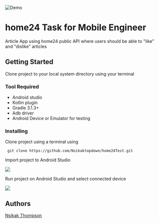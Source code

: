 



![Demo](https://res.cloudinary.com/hngfun/image/upload/v1538126485/demo_ly7u6u.gif)

# home24 Task for Mobile Engineer

Article App using home24 public API where users should be able to "like" and "dislike" articles

## Getting Started

Clone project to your local system directory using your terminal

### Tool Required

* Android studio
* Kotlin plugin
* Gradle 3.1.3+
* Adb driver
* Android Device or Emulator for testing


### Installing

Clone project using a terminal using

```
 git clone https://github.com/Nsikaktopdown/home24Test.git
```

Import project to Android Studio

![](https://res.cloudinary.com/hngfun/image/upload/v1538127164/Screen_Shot_2018-09-28_at_10.31.47_AM_aacrvq.png)

Run project on Android Studio and select connected device

![](https://res.cloudinary.com/hngfun/image/upload/v1538127166/Screen_Shot_2018-09-28_at_10.32.20_AM_f1guv0.png)



## Authors

[Nsikak Thompson](https://github.com/NsikakTopdown)

